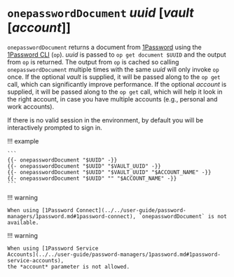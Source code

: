 # `onepasswordDocument` *uuid* [*vault* [*account*]]

`onepasswordDocument` returns a document from
[1Password](https://1password.com/) using the [1Password
CLI](https://developer.1password.com/docs/cli) (`op`). *uuid* is passed to `op
get document $UUID` and the output from `op` is returned. The output from `op`
is cached so calling `onepasswordDocument` multiple times with the same *uuid*
will only invoke `op` once. If the optional *vault* is supplied, it will be
passed along to the `op get` call, which can significantly improve performance.
If the optional _account_ is supplied, it will be passed along to the `op
get` call, which will help it look in the right account, in case you have
multiple accounts (e.g., personal and work accounts).

If there is no valid session in the environment, by default you will be
interactively prompted to sign in.

!!! example

    ```
    {{- onepasswordDocument "$UUID" -}}
    {{- onepasswordDocument "$UUID" "$VAULT_UUID" -}}
    {{- onepasswordDocument "$UUID" "$VAULT_UUID" "$ACCOUNT_NAME" -}}
    {{- onepasswordDocument "$UUID" "" "$ACCOUNT_NAME" -}}
    ```

!!! warning

    When using [1Password Connect](../../user-guide/password-managers/1password.md#1password-connect), `onepasswordDocument` is not available.

!!! warning

    When using [1Password Service
    Accounts](../../user-guide/password-managers/1password.md#1password-service-accounts),
    the *account* parameter is not allowed.
